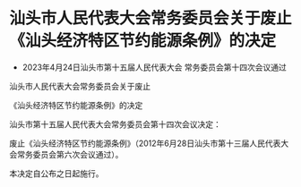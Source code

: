 # 汕头市人民代表大会常务委员会关于废止《汕头经济特区节约能源条例》的决定

- 2023年4月24日汕头市第十五届人民代表大会
  常务委员会第十四次会议通过

<!-- INFO END -->

汕头市人民代表大会常务委员会关于废止

《汕头经济特区节约能源条例》的决定

汕头市第十五届人民代表大会常务委员会第十四次会议决定：

废止《汕头经济特区节约能源条例》（2012年6月28日汕头市第十三届人民代表大会常务委员会第六次会议通过）。

本决定自公布之日起施行。
